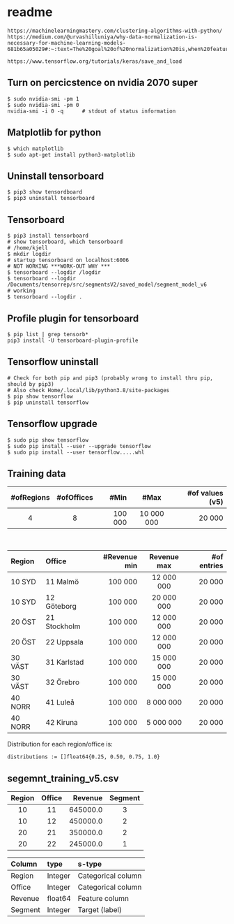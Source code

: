 # readme

    https://machinelearningmastery.com/clustering-algorithms-with-python/
    https://medium.com/@urvashilluniya/why-data-normalization-is-necessary-for-machine-learning-models-681b65a05029#:~:text=The%20goal%20of%20normalization%20is,when%20features%20have%20different%20ranges.

    https://www.tensorflow.org/tutorials/keras/save_and_load

## Turn on percicstence on nvidia 2070 super
    $ sudo nvidia-smi -pm 1
    $ sudo nvidia-smi -pm 0
    nvidia-smi -i 0 -q      # stdout of status information

## Matplotlib for python

    $ which matplotlib
    $ sudo apt-get install python3-matplotlib

## Uninstall tensorboard

    $ pip3 show tensordboard
    $ pip3 uninstall tensorboard

## Tensorboard

    $ pip3 install tensorboard
    # show tensorboard, which tensorboard 
    # /home/kjell
    $ mkdir logdir
    # startup tensorboard on localhost:6006
    # NOT WORKING ***WORK-OUT WHY ***
    $ tensorboard --logdir /logdir
    $ tensorboard --logdir /Documents/tensorrep/src/segmentsV2/saved_model/segment_model_v6
    # working
    $ tensorboard --logdir .

## Profile plugin for tensorboard

    $ pip list | grep tensorb*
    pip3 install -U tensorboard-plugin-profile

## Tensorflow uninstall

    # Check for both pip and pip3 (probably wrong to install thru pip, should by pip3)
    # Also check Home/.local/lib/python3.8/site-packages
    $ pip show tensorflow
    $ pip uninstall tensorflow

## Tensorflow upgrade

    $ sudo pip show tensorflow
    $ sudo pip install --user --upgrade tensorflow
    $ sudo pip install --user tensorflow.....whl

## Training data

|#ofRegions|#ofOffices|#Min|#Max|#of values (v5)
|:-----:|:-----:|-----:|:-----:|-------:
|4|8|100 000|10 000 000|20 000
<br>

|Region|Office|#Revenue min|Revenue max|#of entries
|:-----|:-----|-----:|:-----:|-------:
10 SYD|11 Malmö|100 000|12 000 000|20 000
10 SYD|12 Göteborg|100 000|20 000 000|20 000
20 ÖST|21 Stockholm|100 000|12 000 000|20 000
20 ÖST|22 Uppsala|100 000|12 000 000|20 000
30 VÄST|31 Karlstad|100 000|15 000 000|20 000
30 VÄST|32 Örebro|100 000|15 000 000|20 000
40 NORR|41 Luleå|100 000|8 000 000|20 000
40 NORR|42 Kiruna|100 000|5 000 000|20 000

Distribution for each region/office is:

    distributions := []float64{0.25, 0.50, 0.75, 1.0}

    
## segemnt_training_v5.csv

|Region|Office|Revenue|Segment
|:-----:|:-----:|-----:|:-----:
|10|11|645000.0|3
|10|12|450000.0|2
|20|21|350000.0|2
|20|22|245000.0|1


|Column|type|s-type
|:-----|:-----|:-----
|Region|Integer|Categorical column
|Office|Integer|Categorical column
|Revenue|float64|Feature column
|Segment|Integer|Target (label)
    